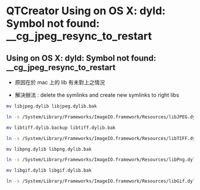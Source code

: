 # QTCreator Using on OS X:  dyld: Symbol not found: __cg_jpeg_resync_to_restart


<!--more-->
## Using on OS X: dyld: Symbol not found: __cg_jpeg_resync_to_restart
- 原因在於 mac 上的 lib 有未對上之情況

- 解決辦法 : delete the symlinks and create new symlinks to right libs
```bash
mv libjpeg.dylib libjpeg.dylib.bak 

ln -s /System/Library/Frameworks/ImageIO.framework/Resources/libJPEG.dylib libJPEG.dylib                                                                       

mv libtiff.dylib.backup libtiff.dylib.bak

ln -s /System/Library/Frameworks/ImageIO.framework/Resources/libTIFF.dylib libTIFF.dylib 

mv libpng.dylib libpng.dylib.bak   

ln -s /System/Library/Frameworks/ImageIO.framework/Resources/libPng.dylib libPNG.dylib                  

mv libgif.dylib libgif.dylib.bak                                                                                                                              

ln -s /System/Library/Frameworks/ImageIO.framework/Resources/libGif.dylib libGIF.dylib

